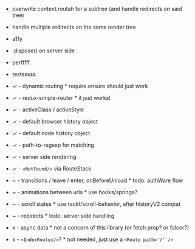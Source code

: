 
- overwrite context.routah for a subtree (and handle redirects on said tree)
- handle multiple redirects on the same render tree
- a11y
- .dispose() on server side
- perfffff
- testsssss


- ✓ - dynamic routing * require.ensure should just work
- ✓ - redux-simple-router * it just works!
- ✓ - activeClass / activeStyle
- ✓ - default browser history object
- ✓ - default node history object
- ✓ - path-to-regexp for matching
- ✓ - server side rendering
- ✓ - `<NotFound/>` via RouteStack

- ~ - transitions / leave / enter, onBeforeUnload * todo: authWare flow
- ~ - animations between urls * use hooks/springs?
- ~ - scroll states * use rackt/scroll-behavior, after historyV2 compat
- ~ - redirects * todo: server side handling

- x - async data * not a concern of this library (or fetch prop? or falcor?)
- x - `<IndexRoutex/>`? * not needed, just use a `<Route path='/' />`
